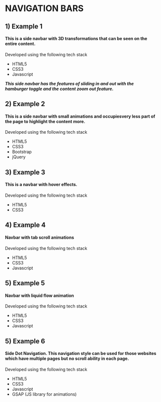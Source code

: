 # NAVIGATION BARS

## 1) Example 1   

#### This is a side navbar with 3D transformations that can be seen on the entire content.   
Developed using the following tech stack
- HTML5
- CSS3
- Javascript

__*This side navbar has the features of sliding in and out with the hamburger toggle and the content zoom out feature.*__   

## 2) Example 2   

#### This is a side navbar with small animations and occupiesvery less part of the page to highlight the content more.   
Developed using the following tech stack
- HTML5
- CSS3
- Bootstrap
- jQuery

## 3) Example 3

#### This is a navbar with hover effects.   
Developed using the following tech stack   
- HTML5
- CSS3

## 4) Example 4

#### Navbar with tab scroll animations   
Developed using the following tech stack    
- HTML5
- CSS3
- Javascript

## 5) Example 5

#### Navbar with liquid flow animation    
Developed using the following tech stack   
- HTML5
- CSS3
- Javascript

## 5) Example 6

#### Side Dot Navigation. This navigation style can be used for those websites which have multiple pages but no scroll ability in each page.   
Developed using the following tech stack   
- HTML5
- CSS3
- Javascript
- GSAP (JS library for animations)